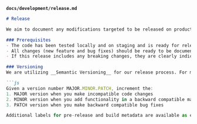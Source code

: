 **`docs/development/release.md`**
```markdown
# Release

We aim to document any modifications targeted to be released on production as a Github release. These modifications includes bug fixes, hot fixes, routine releases, and more.

### Prerequisites
- The code has been tested locally and on staging and is ready for release on production.
- All changes (new feature and bug fixes) should be ready to be documented as a part of `Release Notes`.
- If this release includes any breaking changes, they are clearly indicated under `BREAKING CHANGES` section in the `Release Notes`.

### Versioning
We are utilizing __Semantic Versioning__ for our release process. For more details, please visit [http://semver.org/](http://semver.org/).

```js
Given a version number MAJOR.MINOR.PATCH, increment the:
1. MAJOR version when you make incompatible code changes
2. MINOR version when you add functionality in a backward compatible manner
3. PATCH version when you make backward compatible bug fixes

Additional labels for pre-release and build metadata are available as extensions to the MAJOR.MINOR.PATCH format.
